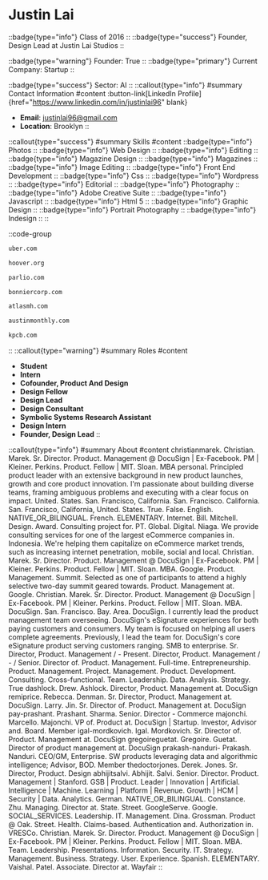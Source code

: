 # Justin Lai
::badge{type="info"}
Class of 2016
::
::badge{type="success"}
Founder, Design Lead at Justin Lai Studios
::

::badge{type="warning"}
Founder: True
::
::badge{type="primary"}
Current Company: Startup
::

::badge{type="success"}
Sector: AI
::
::callout{type="info"}
#summary
Contact Information
#content
:button-link[LinkedIn Profile]{href="https://www.linkedin.com/in/justinlai96" blank}
- **Email**: justinlai96@gmail.com
- **Location**: Brooklyn
::

::callout{type="success"}
#summary
Skills
#content
::badge{type="info"}
Photos
::
::badge{type="info"}
Web Design
::
::badge{type="info"}
Editing
::
::badge{type="info"}
Magazine Design
::
::badge{type="info"}
Magazines
::
::badge{type="info"}
Image Editing
::
::badge{type="info"}
Front End Development
::
::badge{type="info"}
Css
::
::badge{type="info"}
Wordpress
::
::badge{type="info"}
Editorial
::
::badge{type="info"}
Photography
::
::badge{type="info"}
Adobe Creative Suite
::
::badge{type="info"}
Javascript
::
::badge{type="info"}
Html 5
::
::badge{type="info"}
Graphic Design
::
::badge{type="info"}
Portrait Photography
::
::badge{type="info"}
Indesign
::
::

::code-group
```bash [Uber]
uber.com
```
```bash [Hoover Institution at Stanford University]
hoover.org
```
```bash [Parlio]
parlio.com
```
```bash [Bonnier Corporation]
bonniercorp.com
```
```bash [Atlas]
atlasmh.com
```
```bash [Austin Monthly]
austinmonthly.com
```
```bash [Kleiner Perkins Caufield & Byers]
kpcb.com
```
::
::callout{type="warning"}
#summary
Roles
#content
- **Student**
- **Intern**
- **Cofounder, Product And Design**
- **Design Fellow**
- **Design Lead**
- **Design Consultant**
- **Symbolic Systems Research Assistant**
- **Design Intern**
- **Founder, Design Lead**
::

::callout{type="info"}
#summary
About
#content
christianmarek. Christian. Marek. Sr. Director. Product. Management @ DocuSign | Ex-Facebook. PM | Kleiner. Perkins. Product. Fellow | MIT. Sloan. MBA personal. Principled product leader with an extensive background in new product launches, growth and core product innovation. I'm passionate about building diverse teams, framing ambiguous problems and executing with a clear focus on impact. United. States. San. Francisco, California. San. Francisco. California. San. Francisco, California, United. States. True. False. English. NATIVE_OR_BILINGUAL. French. ELEMENTARY. Internet. Bill. Mitchell. Design. Award. Consulting project for. PT. Global. Digital. Niaga. We provide consulting services for one of the largest eCommerce companies in. Indonesia. We're helping them capitalize on eCommerce market trends, such as increasing internet penetration, mobile, social and local. Christian. Marek. Sr. Director. Product. Management @ DocuSign | Ex-Facebook. PM | Kleiner. Perkins. Product. Fellow | MIT. Sloan. MBA. Google. Product. Management. Summit. Selected as one of participants to attend a highly selective two-day summit geared towards. Product. Management at. Google. Christian. Marek. Sr. Director. Product. Management @ DocuSign | Ex-Facebook. PM | Kleiner. Perkins. Product. Fellow | MIT. Sloan. MBA. DocuSign. San. Francisco. Bay. Area. DocuSign. I currently lead the product management team overseeing. DocuSign's eSignature experiences for both paying customers and consumers. My team is focused on helping all users complete agreements. Previously, I lead the team for. DocuSign's core eSignature product serving customers ranging. SMB to enterprise. Sr. Director, Product. Management / - Present. Director, Product. Management / - / Senior. Director of. Product. Management. Full-time. Entrepreneurship. Product. Management. Project. Management. Product. Development. Consulting. Cross-functional. Team. Leadership. Data. Analysis. Strategy. True dashlock. Drew. Ashlock. Director, Product. Management at. DocuSign remiprice. Rebecca. Denman. Sr. Director, Product. Management at. DocuSign. Larry. Jin. Sr. Director of. Product. Management at. DocuSign pay-prashant. Prashant. Sharma. Senior. Director - Commerce majonchi. Marcello. Majonchi. VP of. Product at. DocuSign | Startup. Investor, Advisor and. Board. Member igal-mordkovich. Igal. Mordkovich. Sr. Director of. Product. Management at. DocuSign gregoireguetat. Gregoire. Guetat. Director of product management at. DocuSign prakash-nanduri- Prakash. Nanduri. CEO/GM, Enterprise. SW products leveraging data and algorithmic intelligence; Advisor, BOD. Member thedoctorjones. Derek. Jones. Sr. Director, Product. Design abhijitsalvi. Abhijit. Salvi. Senior. Director. Product. Management | Stanford. GSB | Product. Leader | Innovation | Artificial. Intelligence | Machine. Learning | Platform | Revenue. Growth | HCM | Security | Data. Analytics. German. NATIVE_OR_BILINGUAL. Constance. Zhu. Managing. Director at. State. Street. GoogleServe. Google. SOCIAL_SERVICES. Leadership. IT. Management. Dina. Grossman. Product @ Oak. Street. Health. Claims-based. Authentication and. Authorization in. VRESCo. Christian. Marek. Sr. Director. Product. Management @ DocuSign | Ex-Facebook. PM | Kleiner. Perkins. Product. Fellow | MIT. Sloan. MBA. Team. Leadership. Presentations. Information. Security. IT. Strategy. Management. Business. Strategy. User. Experience. Spanish. ELEMENTARY. Vaishal. Patel. Associate. Director at. Wayfair
::

